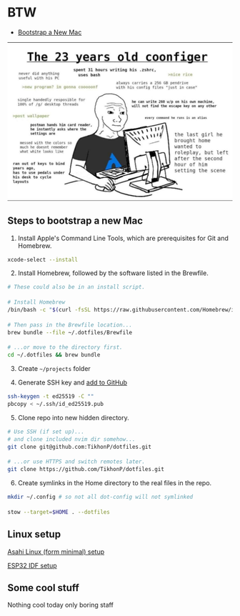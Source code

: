 # BTW

- [Bootstrap a New Mac](#steps-to-bootstrap-a-new-mac)

![me](me.jpg)

## Steps to bootstrap a new Mac

1. Install Apple's Command Line Tools, which are prerequisites for Git and Homebrew.

```zsh
xcode-select --install
```

2. Install Homebrew, followed by the software listed in the Brewfile.

```zsh
# These could also be in an install script.

# Install Homebrew
/bin/bash -c "$(curl -fsSL https://raw.githubusercontent.com/Homebrew/install/HEAD/install.sh)"

# Then pass in the Brewfile location...
brew bundle --file ~/.dotfiles/Brewfile

# ...or move to the directory first.
cd ~/.dotfiles && brew bundle
```

3. Create `~/projects` folder

4. Generate SSH key and [add to GitHub](https://docs.github.com/en/authentication/connecting-to-github-with-ssh)

```zsh
ssh-keygen -t ed25519 -C ""
pbcopy < ~/.ssh/id_ed25519.pub
```

5. Clone repo into new hidden directory.

```zsh
# Use SSH (if set up)...
# and clone included nvim dir somehow...
git clone git@github.com:TikhonP/dotfiles.git

# ...or use HTTPS and switch remotes later.
git clone https://github.com/TikhonP/dotfiles.git
```

6. Create symlinks in the Home directory to the real files in the repo.

```zsh
mkdir ~/.config # so not all dot-config will not symlinked

stow --target=$HOME . --dotfiles
```

## Linux setup

[Asahi Linux (form minimal) setup](setup_asahi.sh)

[ESP32 IDF setup](esp-idf-linux-setup.md)

## Some cool stuff

Nothing cool today only boring staff

